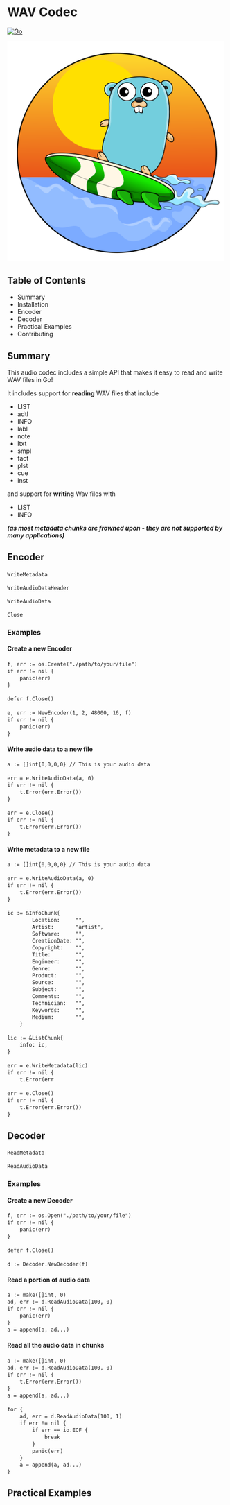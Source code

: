 # WAV Codec

[![Go](https://github.com/nvisal1/Wav-Codec-POC/actions/workflows/go.yml/badge.svg?branch=master)](https://github.com/nvisal1/Wav-Codec-POC/actions/workflows/go.yml)

<img src="./assets/gopher.png" alt="drawing" width="500"/>

## Table of Contents
* Summary
* Installation
* Encoder
* Decoder
* Practical Examples
* Contributing

## Summary

This audio codec includes a simple API that makes it easy to read and write WAV files in Go!

It includes support for **reading** WAV files that include
* LIST
* adtl
* INFO
* labl
* note
* ltxt
* smpl
* fact
* plst
* cue
* inst

and support for **writing** Wav files with

* LIST
* INFO

_**(as most metadata chunks are frowned upon - they are not supported by many applications)**_

## Encoder

`WriteMetadata`

`WriteAudioDataHeader`

`WriteAudioData`

`Close`

### Examples

#### Create a new Encoder
```
f, err := os.Create("./path/to/your/file")
if err != nil {
    panic(err)
}

defer f.Close()

e, err := NewEncoder(1, 2, 48000, 16, f)
if err != nil {
    panic(err)
}
```

#### Write audio data to a new file
```
a := []int{0,0,0,0} // This is your audio data

err = e.WriteAudioData(a, 0)
if err != nil {
    t.Error(err.Error())
}

err = e.Close()
if err != nil {
    t.Error(err.Error())
}
```

#### Write metadata to a new file
```
a := []int{0,0,0,0} // This is your audio data

err = e.WriteAudioData(a, 0)
if err != nil {
    t.Error(err.Error())
}

ic := &InfoChunk{
		Location:     "",
		Artist:       "artist",
		Software:     "",
		CreationDate: "",
		Copyright:    "",
		Title:        "",
		Engineer:     "",
		Genre:        "",
		Product:      "",
		Source:       "",
		Subject:      "",
		Comments:     "",
		Technician:   "",
		Keywords:     "",
		Medium:       "",
	}

lic := &ListChunk{
    info: ic,
}

err = e.WriteMetadata(lic)
if err != nil {
    t.Error(err

err = e.Close()
if err != nil {
    t.Error(err.Error())
}
```


## Decoder

`ReadMetadata`

`ReadAudioData`

### Examples

#### Create a new Decoder
```
f, err := os.Open("./path/to/your/file")
if err != nil {
    panic(err)
}

defer f.Close()

d := Decoder.NewDecoder(f)
```

#### Read a portion of audio data
```
a := make([]int, 0)
ad, err := d.ReadAudioData(100, 0)
if err != nil {
    panic(err)
}
a = append(a, ad...)
```

#### Read all the audio data in chunks
```
a := make([]int, 0)
ad, err := d.ReadAudioData(100, 0)
if err != nil {
    t.Error(err.Error())
}
a = append(a, ad...)

for {
    ad, err = d.ReadAudioData(100, 1)
    if err != nil {
        if err == io.EOF {
            break
        }
        panic(err)
    }
    a = append(a, ad...)
}
```

## Practical Examples



